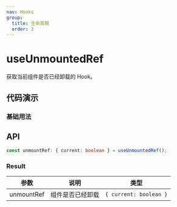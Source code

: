 ```yaml
---
nav: Hooks
group:
  title: 生命周期
  order: 3
---
```


# useUnmountedRef

获取当前组件是否已经卸载的 Hook。

## 代码演示

### 基础用法

<code src="./demo/demo1.tsx"></code>

## API

```typescript
const unmountRef: { current: boolean } = useUnmountedRef();
```

### Result

| 参数       | 说明             | 类型                   |
| ---------- | ---------------- | ---------------------- |
| unmountRef | 组件是否已经卸载 | `{ current: boolean }` |
